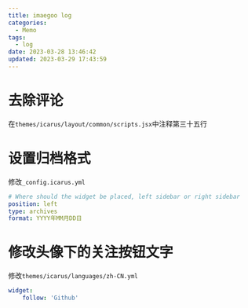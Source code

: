 ```yaml
---
title: imaegoo log
categories:
  - Memo
tags:
  - log
date: 2023-03-28 13:46:42
updated: 2023-03-29 17:43:59
---
```

# 去除评论

在`themes/icarus/layout/common/scripts.jsx`中注释第三十五行

# 设置归档格式
修改`_config.icarus.yml`
```yml
# Where should the widget be placed, left sidebar or right sidebar
position: left
type: archives
format: YYYY年MM月DD日
```

# 修改头像下的关注按钮文字

修改`themes/icarus/languages/zh-CN.yml`
```yml
widget:
    follow: 'Github'
```